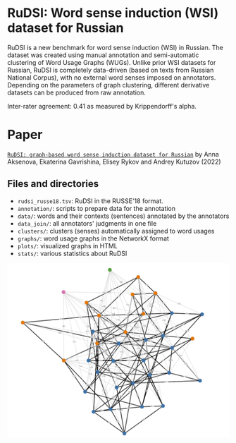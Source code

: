 # RuDSI: Word sense induction (WSI) dataset for Russian

RuDSI is a new benchmark for word sense induction (WSI) in Russian.
The dataset was created using manual annotation and semi-automatic clustering of Word Usage Graphs (WUGs).
Unlike prior WSI datasets for Russian, RuDSI is completely data-driven (based on texts from Russian National Corpus), with no external word senses imposed on annotators.
Depending on the parameters of graph clustering, different derivative datasets can be produced from raw annotation.

Inter-rater agreement: 0.41 as measured by Krippendorff's alpha.

# Paper

[`RuDSI: graph-based word sense induction dataset for Russian`](https://aclanthology.org/2022.textgraphs-1.9/) by Anna Aksenova, Ekaterina Gavrishina, Elisey Rykov and Andrey Kutuzov (2022)


## Files and directories
* `rudsi_russe18.tsv`: RuDSI in the RUSSE'18 format.
* `annotation/`: scripts to prepare data for the annotation
* `data/`: words and their contexts (sentences) annotated by the annotators
* `data_join/`: all annotators' judgments in one file
* `clusters/`: clusters (senses) automatically assigned to word usages
* `graphs/`: word usage graphs in the NetworkX format
* `plots/`: visualized graphs in HTML
* `stats/`: various statistics about RuDSI

![Word usage graph example](graph_example.png?raw=true "Word usage graph example")

